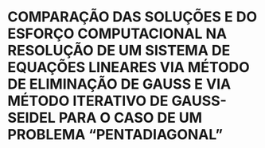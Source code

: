 # COMPARAÇÃO DAS SOLUÇÕES E DO ESFORÇO COMPUTACIONAL NA RESOLUÇÃO DE UM SISTEMA DE EQUAÇÕES LINEARES VIA MÉTODO DE ELIMINAÇÃO DE GAUSS E VIA MÉTODO ITERATIVO DE GAUSS-SEIDEL PARA O CASO DE UM PROBLEMA “PENTADIAGONAL”
